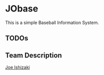# JObase

This is a simple Baseball Information System.

## TODOs

## Team Description
[Joe Ishizaki](https://www.linkedin.com/in/jo-ishizaki-b0b305260/)